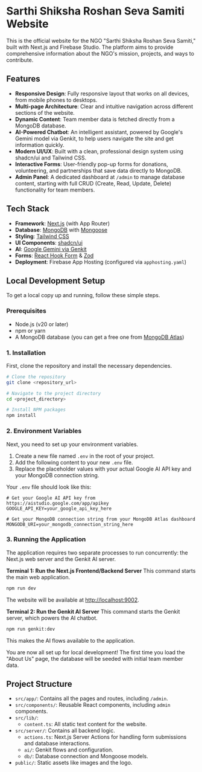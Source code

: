 # Sarthi Shiksha Roshan Seva Samiti Website

This is the official website for the NGO "Sarthi Shiksha Roshan Seva Samiti," built with Next.js and Firebase Studio. The platform aims to provide comprehensive information about the NGO's mission, projects, and ways to contribute.

## Features

- **Responsive Design**: Fully responsive layout that works on all devices, from mobile phones to desktops.
- **Multi-page Architecture**: Clear and intuitive navigation across different sections of the website.
- **Dynamic Content**: Team member data is fetched directly from a MongoDB database.
- **AI-Powered Chatbot**: An intelligent assistant, powered by Google's Gemini model via Genkit, to help users navigate the site and get information quickly.
- **Modern UI/UX**: Built with a clean, professional design system using shadcn/ui and Tailwind CSS.
- **Interactive Forms**: User-friendly pop-up forms for donations, volunteering, and partnerships that save data directly to MongoDB.
- **Admin Panel**: A dedicated dashboard at `/admin` to manage database content, starting with full CRUD (Create, Read, Update, Delete) functionality for team members.

## Tech Stack

- **Framework**: [Next.js](https://nextjs.org/) (with App Router)
- **Database**: [MongoDB](https://www.mongodb.com/) with [Mongoose](https://mongoosejs.com/)
- **Styling**: [Tailwind CSS](https://tailwindcss.com/)
- **UI Components**: [shadcn/ui](https://ui.shadcn.com/)
- **AI**: [Google Gemini via Genkit](https://firebase.google.com/docs/genkit)
- **Forms**: [React Hook Form](https://react-hook-form.com/) & [Zod](https://zod.dev/)
- **Deployment**: Firebase App Hosting (configured via `apphosting.yaml`)

## Local Development Setup

To get a local copy up and running, follow these simple steps.

### Prerequisites

- Node.js (v20 or later)
- npm or yarn
- A MongoDB database (you can get a free one from [MongoDB Atlas](https://www.mongodb.com/cloud/atlas))

### 1. Installation

First, clone the repository and install the necessary dependencies.

```bash
# Clone the repository
git clone <repository_url>

# Navigate to the project directory
cd <project_directory>

# Install NPM packages
npm install
```

### 2. Environment Variables

Next, you need to set up your environment variables.

1.  Create a new file named `.env` in the root of your project.
2.  Add the following content to your new `.env` file.
3.  Replace the placeholder values with your actual Google AI API key and your MongoDB connection string.

Your `.env` file should look like this:
```
# Get your Google AI API key from https://aistudio.google.com/app/apikey
GOOGLE_API_KEY=your_google_api_key_here

# Get your MongoDB connection string from your MongoDB Atlas dashboard
MONGODB_URI=your_mongodb_connection_string_here
```

### 3. Running the Application

The application requires two separate processes to run concurrently: the Next.js web server and the Genkit AI server.

**Terminal 1: Run the Next.js Frontend/Backend Server**
This command starts the main web application.
```bash
npm run dev
```
The website will be available at [http://localhost:9002](http://localhost:9002).

**Terminal 2: Run the Genkit AI Server**
This command starts the Genkit server, which powers the AI chatbot.
```bash
npm run genkit:dev
```
This makes the AI flows available to the application.

You are now all set up for local development! The first time you load the "About Us" page, the database will be seeded with initial team member data.

## Project Structure

- `src/app/`: Contains all the pages and routes, including `/admin`.
- `src/components/`: Reusable React components, including `admin` components.
- `src/lib/`:
  - `content.ts`: All static text content for the website.
- `src/server/`: Contains all backend logic.
  - `actions.ts`: Next.js Server Actions for handling form submissions and database interactions.
  - `ai/`: Genkit flows and configuration.
  - `db/`: Database connection and Mongoose models.
- `public/`: Static assets like images and the logo.
